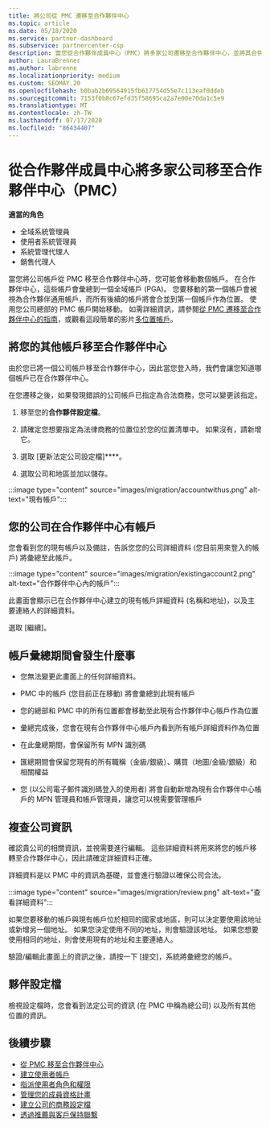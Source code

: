 ```yaml
---
title: 將公司從 PMC 遷移至合作夥伴中心
ms.topic: article
ms.date: 05/18/2020
ms.service: partner-dashboard
ms.subservice: partnercenter-csp
description: 當您從合作夥伴成員中心（PMC）將多家公司遷移至合作夥伴中心，並將其合併到合作夥伴的通用帳戶時，要知道的事項。
author: LauraBrenner
ms.author: labrenne
ms.localizationpriority: medium
ms.custom: SEOMAY.20
ms.openlocfilehash: b0bab2b69564915fb617754d55e7c113eaf0ddeb
ms.sourcegitcommit: 7153f0b8c67efd35f58695ca2a7e00e70da1c5e9
ms.translationtype: MT
ms.contentlocale: zh-TW
ms.lasthandoff: 07/17/2020
ms.locfileid: "86434407"
---
```

# <a name="moving-multiple-companies-to-partner-center-from-partner-membership-center-pmc"></a>從合作夥伴成員中心將多家公司移至合作夥伴中心（PMC）

**適當的角色**

- 全域系統管理員
- 使用者系統管理員
- 系統管理代理人
- 銷售代理人

當您將公司帳戶從 PMC 移至合作夥伴中心時，您可能會移動數個帳戶。 在合作夥伴中心，這些帳戶會彙總到一個全域帳戶 (PGA)。 您要移動的第一個帳戶會被視為合作夥伴通用帳戶，而所有後續的帳戶將會合並到第一個帳戶作為位置。 使用您公司總部的 PMC 帳戶開始移動。 如需詳細資訊，請參閱[從 PMC 遷移至合作夥伴中心的指南](guide-to-migration.md)，或觀看這段簡單的影片[多位置帳戶](https://vimeo.com/290335248)。

## <a name="move-your-additional-accounts-into-partner-center"></a>將您的其他帳戶移至合作夥伴中心

由於您已將一個公司帳戶移至合作夥伴中心，因此當您登入時，我們會讓您知道哪個帳戶已在合作夥伴中心。

在您遷移之後，如果發現錯誤的公司帳戶已指定為合法商務，您可以變更該指定。

1. 移至您的**合作夥伴設定檔**。

2. 請確定您想要指定為法律商務的位置位於您的位置清單中。 如果沒有，請新增它。

3. 選取 [更新法定公司設定檔]****。

4. 選取公司和地區並加以儲存。

:::image type="content" source="images/migration/accountwithus.png" alt-text="現有帳戶":::

## <a name="your-company-has-an-account-in-partner-center"></a>您的公司在合作夥伴中心有帳戶

您會看到您的現有帳戶以及備註，告訴您您的公司詳細資料 (您目前用來登入的帳戶) 將彙總至此帳戶。

:::image type="content" source="images/migration/existingaccount2.png" alt-text="合作夥伴中心內的帳戶":::

此畫面會顯示已在合作夥伴中心建立的現有帳戶詳細資料 (名稱和地址)，以及主要連絡人的詳細資料。

選取 \[繼續\]。

## <a name="what-happens-during-consolidation-of-accounts"></a>帳戶彙總期間會發生什麼事

- 您無法變更此畫面上的任何詳細資料。

- PMC 中的帳戶 (您目前正在移動) 將會彙總到此現有帳戶

- 您的總部和 PMC 中的所有位置都會移動至此現有合作夥伴中心帳戶作為位置

- 彙總完成後，您會在現有合作夥伴中心帳戶內看到所有帳戶詳細資料作為位置

- 在此彙總期間，會保留所有 MPN 識別碼

- 匯總期間會保留您現有的所有職稱（金級/銀級）、購買（地圖/金級/銀級）和相關權益

- 您 (以公司電子郵件識別碼登入的使用者) 將會自動新增為現有合作夥伴中心帳戶的 MPN 管理員和帳戶管理員，讓您可以視需要管理帳戶

## <a name="review-your-company-information"></a>複查公司資訊

確認貴公司的相關資訊，並視需要進行編輯。  這些詳細資料將用來將您的帳戶移轉至合作夥伴中心，因此請確定詳細資料正確。

詳細資料是以 PMC 中的資訊為基礎，並會進行驗證以確保公司合法。


:::image type="content" source="images/migration/review.png" alt-text="查看詳細資料":::

如果您要移動的帳戶與現有帳戶位於相同的國家或地區，則可以決定要使用該地址或新增另一個地址。 如果您決定使用不同的地址，則會驗證該地址。 如果您想要使用相同的地址，則會使用現有的地址和主要連絡人。

驗證/編輯此畫面上的資訊之後，請按一下 [提交]，系統將彙總您的帳戶。

## <a name="partner-profile"></a>夥伴設定檔

檢視設定檔時，您會看到法定公司的資訊 (在 PMC 中稱為總公司) 以及所有其他位置的資訊。

## <a name="next-steps"></a>後續步驟

- [從 PMC 移至合作夥伴中心](move-pmc-pc-map.md)
- [建立使用者帳戶](create-user-accounts-and-set-permissions.md)
- [指派使用者角色和權限](permissions-overview.md)
- [管理您的成員資格計畫](renew-mpn-offers.md)
- [建立公司的商務設定檔](create-a-marketing-profile.md)
- [透過推薦與客戶保持聯繫](responding-to-referrals.md)
